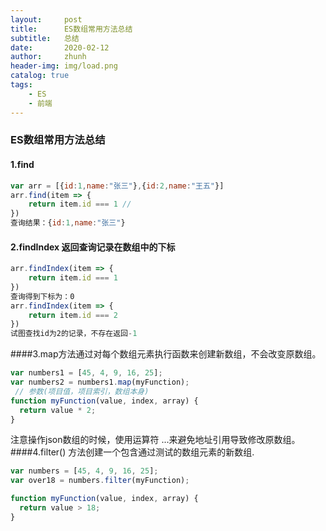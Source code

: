 ```yaml
---
layout:     post
title:      ES数组常用方法总结
subtitle:   总结
date:       2020-02-12
author:     zhunh
header-img: img/load.png
catalog: true
tags:
    - ES
    - 前端
---
```

### ES数组常用方法总结

#### 1.find
```js
var arr = [{id:1,name:"张三"},{id:2,name:"王五"}]
arr.find(item => {
	return item.id === 1 //
})
查询结果：{id:1,name:"张三"}
```

#### 2.findIndex 返回查询记录在数组中的下标
```js
arr.findIndex(item => {
	return item.id === 1
})
查询得到下标为：0
arr.findIndex(item => {
	return item.id === 2 
})
试图查找id为2的记录，不存在返回-1
```

####3.map方法通过对每个数组元素执行函数来创建新数组，不会改变原数组。
```js
var numbers1 = [45, 4, 9, 16, 25];
var numbers2 = numbers1.map(myFunction);
 // 参数(项目值，项目索引，数组本身)
function myFunction(value, index, array) {
  return value * 2;
}
```
注意操作json数组的时候，使用运算符 ...来避免地址引用导致修改原数组。
####4.filter() 方法创建一个包含通过测试的数组元素的新数组.
```js
var numbers = [45, 4, 9, 16, 25];
var over18 = numbers.filter(myFunction);

function myFunction(value, index, array) {
  return value > 18;
}
```